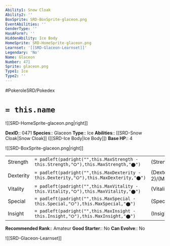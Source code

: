 ```yaml
---
Ability1: Snow Cloak
Ability2: ''
BoxSprite: SRD-BoxSprite-glaceon.png
EventAbilities: ''
GenderType: ''
HasAForm?: ''
HiddenAbility: Ice Body
HomeSprite: SRD-HomeSprite-glaceon.png
Learnset: '[[SRD-Glaceon-Learnset]]'
Legendary: 'No'
Name: Glaceon
Number: 471
Sprite: glaceon.png
Type1: Ice
Type2: ''
---
```


#PokeroleSRD/Pokedex

# `= this.name`

![[SRD-HomeSprite-glaceon.png|right]]

**DexID**:: 0471
**Species**:: Glaceon
**Type**:: Ice
**Abilities**:: [[SRD-Snow Cloak|Snow Cloak]] ([[SRD-Ice Body|Ice Body]])
**Base HP**:: 4

![[SRD-BoxSprite-glaceon.png|right]]

|           |                                                                                        |                                          |
| --------- | -------------------------------------------------------------------------------------- | ---------------------------------------- |
| Strength  | `= padleft(padright("",this.MaxStrength - this.Strength,"⭘"),this.MaxStrength,"⬤")`    | (Strength::2)/(MaxStrength::4)   |
| Dexterity | `= padleft(padright("",this.MaxDexterity - this.Dexterity,"⭘"),this.MaxDexterity,"⬤")` | (Dexterity:: 2)/(MaxDexterity::4) |
| Vitality  | `= padleft(padright("",this.MaxVitality - this.Vitality,"⭘"),this.MaxVitality,"⬤")`    | (Vitality::3)/(MaxVitality::6)   |
| Special   | `= padleft(padright("",this.MaxSpecial - this.Special,"⭘"),this.MaxSpecial,"⬤")`       | (Special::3)/(MaxSpecial::7)     |
| Insight   | `= padleft(padright("",this.MaxInsight - this.Insight,"⭘"),this.MaxInsight,"⬤")`       | (Insight::3)/(MaxInsight::6)     |

**Recommended Rank**:: Amateur
**Good Starter**:: No
**Can Evolve**:: No

![[SRD-Glaceon-Learnset]]
